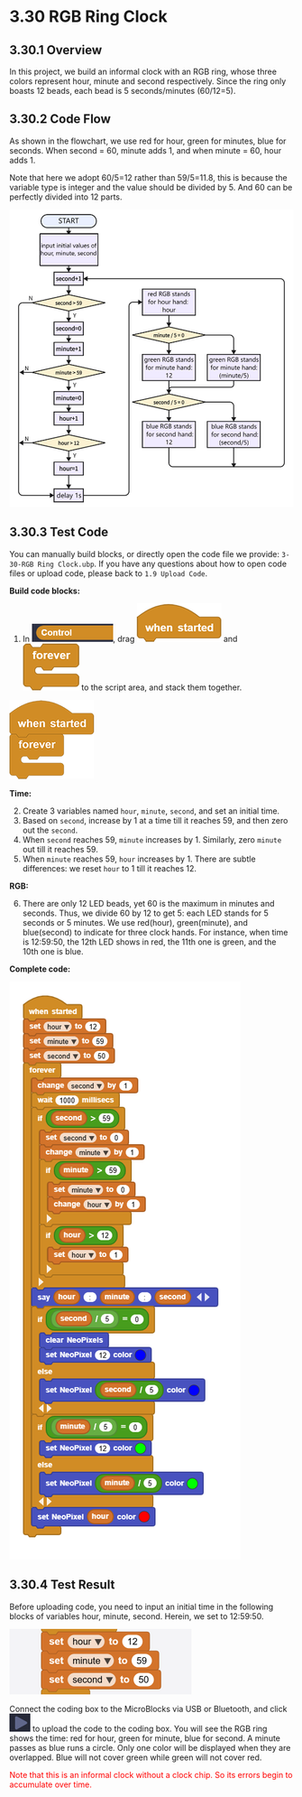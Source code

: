 # 3.30 RGB Ring Clock

## 3.30.1 Overview

In this project, we build an informal clock with an RGB ring, whose three colors represent hour, minute and second respectively. Since the ring only boasts 12 beads, each bead is 5 seconds/minutes (60/12=5).

## 3.30.2 Code Flow

As shown in the flowchart, we use red for hour, green for minutes, blue for seconds. When second = 60, minute adds 1, and when minute = 60, hour adds 1. 

Note that here we adopt 60/5=12 rather than 59/5=11.8, this is because the variable type is integer and the value should be divided by 5. And 60 can be perfectly divided into 12 parts.

![t180](./media/t180.png)

## 3.30.3 Test Code

You can manually build blocks, or directly open the code file we provide: `3-30-RGB Ring Clock.ubp`. If you have any questions about how to open code files or upload code, please back to `1.9 Upload Code`.

**Build code blocks:**

1. In ![](./media/control.png), drag ![](./media/t1.png) and ![](./media/t2.png) to the script area, and stack them together.

![t34](./media/t34.png)

**Time:**

2. Create 3 variables named `hour`, `minute`, `second`, and set an initial time.
3. Based on `second`, increase by 1 at a time till it reaches 59, and then zero out the `second`.
4. When `second` reaches 59, `minute` increases by 1. Similarly, zero `minute` out till it reaches 59.
5. When `minute` reaches 59, `hour` increases by 1. There are subtle differences: we reset `hour` to 1 till it reaches 12.

**RGB:**

6. There are only 12 LED beads, yet 60 is the maximum in minutes and seconds. Thus, we divide 60 by 12 to get 5: each LED stands for 5 seconds or 5 minutes. We use red(hour), green(minute), and blue(second) to indicate for three clock hands. For instance, when time is 12:59:50, the 12th LED shows in red, the 11th one is green, and the 10th one is blue.

**Complete code:**

![t181](./media/t181.png)

## 3.30.4 Test Result

Before uploading code, you need to input an initial time in the following blocks of variables hour, minute, second. Herein, we set to 12:59:50.

![t182](./media/t182.png)

Connect the coding box to the MicroBlocks via USB or Bluetooth, and click ![t59](./media/t59.png) to upload the code to the coding box. You will see the RGB ring shows the time: red for hour, green for minute, blue for second. A minute passes as blue runs a circle. Only one color will be displayed when they are overlapped. Blue will not cover green while green will not cover red. 

<p style="color:red;">Note that this is an informal clock without a clock chip. So its errors begin to accumulate over time.</p>
